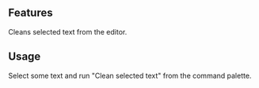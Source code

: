 ## Features

Cleans selected text from the editor.

## Usage

Select some text and run "Clean selected text" from the command palette.
